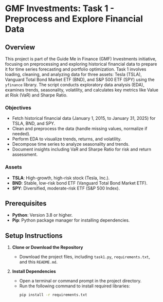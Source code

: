 # GMF Investments: Task 1 - Preprocess and Explore Financial Data

## Overview

This project is part of the Guide Me in Finance (GMF) Investments initiative, focusing on preprocessing and exploring historical financial data to prepare it for time series forecasting and portfolio optimization. Task 1 involves loading, cleaning, and analyzing data for three assets: Tesla (TSLA), Vanguard Total Bond Market ETF (BND), and S&P 500 ETF (SPY) using the `yfinance` library. The script conducts exploratory data analysis (EDA), examines trends, seasonality, volatility, and calculates key metrics like Value at Risk (VaR) and Sharpe Ratio.

### Objectives
- Fetch historical financial data (January 1, 2015, to January 31, 2025) for TSLA, BND, and SPY.
- Clean and preprocess the data (handle missing values, normalize if needed).
- Perform EDA to visualize trends, returns, and volatility.
- Decompose time series to analyze seasonality and trends.
- Document insights including VaR and Sharpe Ratio for risk and return assessment.

### Assets
- **TSLA**: High-growth, high-risk stock (Tesla, Inc.).
- **BND**: Stable, low-risk bond ETF (Vanguard Total Bond Market ETF).
- **SPY**: Diversified, moderate-risk ETF (S&P 500 Index).

## Prerequisites

- **Python**: Version 3.8 or higher.
- **Pip**: Python package manager for installing dependencies.

## Setup Instructions

1. **Clone or Download the Repository**
   - Download the project files, including `task1.py`, `requirements.txt`, and this `README.md`.

2. **Install Dependencies**
   - Open a terminal or command prompt in the project directory.
   - Run the following command to install required libraries:
     ```bash
     pip install -r requirements.txt